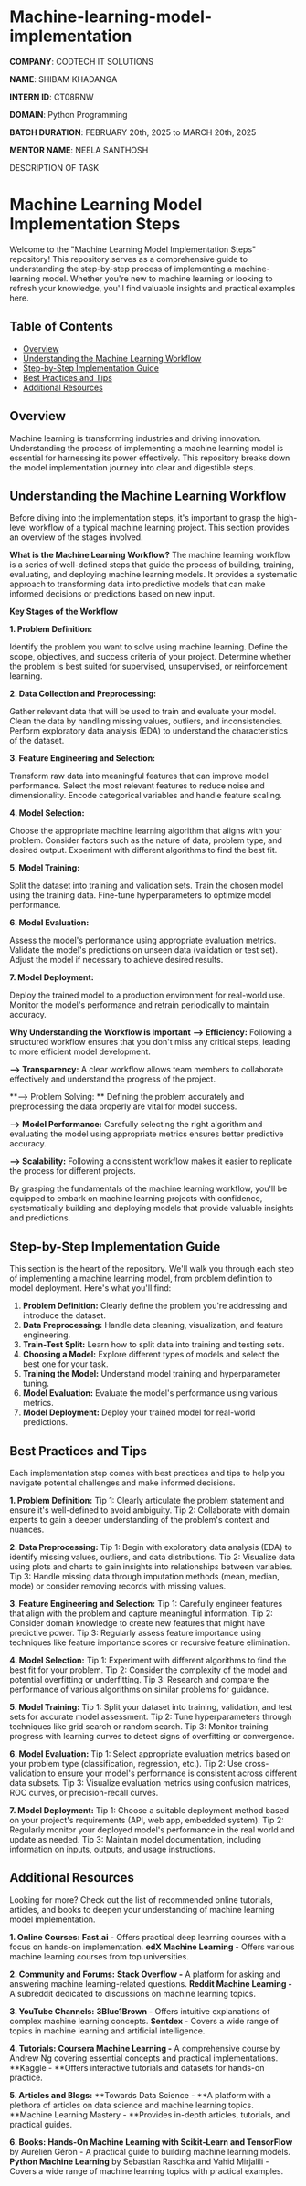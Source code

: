 # Machine-learning-model-implementation

**COMPANY**: CODTECH IT SOLUTIONS

**NAME**: SHIBAM KHADANGA

**INTERN ID**: CT08RNW

**DOMAIN**: Python Programming

**BATCH DURATION**: FEBRUARY 20th, 2025 to MARCH 20th, 2025

**MENTOR NAME**: NEELA SANTHOSH

DESCRIPTION OF TASK

# Machine Learning Model Implementation Steps

Welcome to the "Machine Learning Model Implementation Steps" repository! This repository serves as a comprehensive guide to understanding the step-by-step process of implementing a machine-learning model. Whether you're new to machine learning or looking to refresh your knowledge, you'll find valuable insights and practical examples here.

## Table of Contents

- [Overview](#overview)
- [Understanding the Machine Learning Workflow](#understanding-the-machine-learning-workflow)
- [Step-by-Step Implementation Guide](#step-by-step-implementation-guide)
- [Best Practices and Tips](#best-practices-and-tips)
- [Additional Resources](#additional-resources)

## Overview

Machine learning is transforming industries and driving innovation. Understanding the process of implementing a machine learning model is essential for harnessing its power effectively. This repository breaks down the model implementation journey into clear and digestible steps.

## Understanding the Machine Learning Workflow

Before diving into the implementation steps, it's important to grasp the high-level workflow of a typical machine learning project. This section provides an overview of the stages involved.

**What is the Machine Learning Workflow?**
The machine learning workflow is a series of well-defined steps that guide the process of building, training, evaluating, and deploying machine learning models. It provides a systematic approach to transforming data into predictive models that can make informed decisions or predictions based on new input.

**Key Stages of the Workflow**

**1. Problem Definition:**

Identify the problem you want to solve using machine learning.
Define the scope, objectives, and success criteria of your project.
Determine whether the problem is best suited for supervised, unsupervised, or reinforcement learning.

**2. Data Collection and Preprocessing:**

Gather relevant data that will be used to train and evaluate your model.
Clean the data by handling missing values, outliers, and inconsistencies.
Perform exploratory data analysis (EDA) to understand the characteristics of the dataset.

**3. Feature Engineering and Selection:**

Transform raw data into meaningful features that can improve model performance.
Select the most relevant features to reduce noise and dimensionality.
Encode categorical variables and handle feature scaling.

**4. Model Selection:**

Choose the appropriate machine learning algorithm that aligns with your problem.
Consider factors such as the nature of data, problem type, and desired output.
Experiment with different algorithms to find the best fit.

**5. Model Training:**

Split the dataset into training and validation sets.
Train the chosen model using the training data.
Fine-tune hyperparameters to optimize model performance.

**6. Model Evaluation:**

Assess the model's performance using appropriate evaluation metrics.
Validate the model's predictions on unseen data (validation or test set).
Adjust the model if necessary to achieve desired results.

**7. Model Deployment:**

Deploy the trained model to a production environment for real-world use.
Monitor the model's performance and retrain periodically to maintain accuracy.

**Why Understanding the Workflow is Important**
**--> Efficiency:** Following a structured workflow ensures that you don't miss any critical steps, leading to more efficient model development.

**--> Transparency:** A clear workflow allows team members to collaborate effectively and understand the progress of the project.

**--> Problem Solving: ** Defining the problem accurately and preprocessing the data properly are vital for model success.

**--> Model Performance:** Carefully selecting the right algorithm and evaluating the model using appropriate metrics ensures better predictive accuracy.

**--> Scalability:** Following a consistent workflow makes it easier to replicate the process for different projects.

By grasping the fundamentals of the machine learning workflow, you'll be equipped to embark on machine learning projects with confidence, systematically building and deploying models that provide valuable insights and predictions.

## Step-by-Step Implementation Guide

This section is the heart of the repository. We'll walk you through each step of implementing a machine learning model, from problem definition to model deployment. Here's what you'll find:

1. **Problem Definition:** Clearly define the problem you're addressing and introduce the dataset.
2. **Data Preprocessing:** Handle data cleaning, visualization, and feature engineering.
3. **Train-Test Split:** Learn how to split data into training and testing sets.
4. **Choosing a Model:** Explore different types of models and select the best one for your task.
5. **Training the Model:** Understand model training and hyperparameter tuning.
6. **Model Evaluation:** Evaluate the model's performance using various metrics.
7. **Model Deployment:** Deploy your trained model for real-world predictions.

## Best Practices and Tips

Each implementation step comes with best practices and tips to help you navigate potential challenges and make informed decisions.

**1. Problem Definition:**
Tip 1: Clearly articulate the problem statement and ensure it's well-defined to avoid ambiguity.
Tip 2: Collaborate with domain experts to gain a deeper understanding of the problem's context and nuances.

**2. Data Preprocessing:**
Tip 1: Begin with exploratory data analysis (EDA) to identify missing values, outliers, and data distributions.
Tip 2: Visualize data using plots and charts to gain insights into relationships between variables.
Tip 3: Handle missing data through imputation methods (mean, median, mode) or consider removing records with missing values.

**3. Feature Engineering and Selection:**
Tip 1: Carefully engineer features that align with the problem and capture meaningful information.
Tip 2: Consider domain knowledge to create new features that might have predictive power.
Tip 3: Regularly assess feature importance using techniques like feature importance scores or recursive feature elimination.

**4. Model Selection:**
Tip 1: Experiment with different algorithms to find the best fit for your problem.
Tip 2: Consider the complexity of the model and potential overfitting or underfitting.
Tip 3: Research and compare the performance of various algorithms on similar problems for guidance.

**5. Model Training:**
Tip 1: Split your dataset into training, validation, and test sets for accurate model assessment.
Tip 2: Tune hyperparameters through techniques like grid search or random search.
Tip 3: Monitor training progress with learning curves to detect signs of overfitting or convergence.

**6. Model Evaluation:**
Tip 1: Select appropriate evaluation metrics based on your problem type (classification, regression, etc.).
Tip 2: Use cross-validation to ensure your model's performance is consistent across different data subsets.
Tip 3: Visualize evaluation metrics using confusion matrices, ROC curves, or precision-recall curves.

**7. Model Deployment:**
Tip 1: Choose a suitable deployment method based on your project's requirements (API, web app, embedded system).
Tip 2: Regularly monitor your deployed model's performance in the real world and update as needed.
Tip 3: Maintain model documentation, including information on inputs, outputs, and usage instructions.

## Additional Resources

Looking for more? Check out the list of recommended online tutorials, articles, and books to deepen your understanding of machine learning model implementation.

**1. Online Courses:**
**Fast.ai** - Offers practical deep learning courses with a focus on hands-on implementation.
**edX Machine Learning -** Offers various machine learning courses from top universities.

**2. Community and Forums:**
**Stack Overflow -** A platform for asking and answering machine learning-related questions.
**Reddit Machine Learning -** A subreddit dedicated to discussions on machine learning topics.

**3. YouTube Channels:**
**3Blue1Brown -** Offers intuitive explanations of complex machine learning concepts.
**Sentdex -** Covers a wide range of topics in machine learning and artificial intelligence.

**4. Tutorials:**
**Coursera Machine Learning -** A comprehensive course by Andrew Ng covering essential concepts and practical implementations.
**Kaggle - **Offers interactive tutorials and datasets for hands-on practice.

**5. Articles and Blogs:**
**Towards Data Science - **A platform with a plethora of articles on data science and machine learning topics.
**Machine Learning Mastery - **Provides in-depth articles, tutorials, and practical guides.

**6. Books:**
**Hands-On Machine Learning with Scikit-Learn and TensorFlow** by Aurélien Géron - A practical guide to building machine learning models.
**Python Machine Learning** by Sebastian Raschka and Vahid Mirjalili - Covers a wide range of machine learning topics with practical examples.

